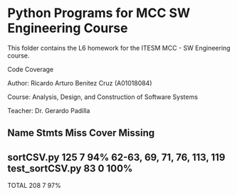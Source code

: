 # Python Programs for MCC SW Engineering Course

This folder contains the L6 homework for the ITESM MCC - SW Engineering course.

Code Coverage

Author: Ricardo Arturo Benitez Cruz (A01018084)

Course: Analysis, Design, and Construction of Software Systems

Teacher: Dr. Gerardo Padilla

Name              Stmts   Miss  Cover   Missing
-----------------------------------------------
sortCSV.py          125      7    94%   62-63, 69, 71, 76, 113, 119
test_sortCSV.py      83      0   100%
-----------------------------------------------
TOTAL               208      7    97%

